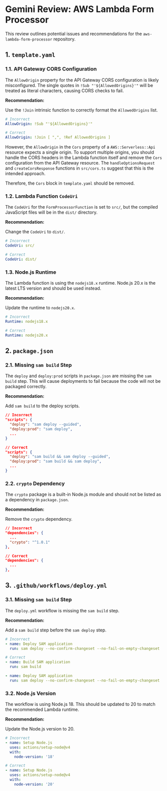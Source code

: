 # Gemini Review: AWS Lambda Form Processor

This review outlines potential issues and recommendations for the `aws-lambda-form-processor` repository.

## 1. `template.yaml`

### 1.1. API Gateway CORS Configuration

The `AllowOrigin` property for the API Gateway CORS configuration is likely misconfigured. The single quotes in `!Sub "'${AllowedOrigins}'"` will be treated as literal characters, causing CORS checks to fail.

**Recommendation:**

Use the `!Join` intrinsic function to correctly format the `AllowedOrigins` list.

```yaml
# Incorrect
AllowOrigin: !Sub "'${AllowedOrigins}'"

# Correct
AllowOrigin: !Join [ ",", !Ref AllowedOrigins ]
```

However, the `AllowOrigin` in the `Cors` property of a `AWS::Serverless::Api` resource expects a single origin. To support multiple origins, you should handle the CORS headers in the Lambda function itself and remove the `Cors` configuration from the API Gateway resource. The `handleOptionsRequest` and `createCorsResponse` functions in `src/cors.ts` suggest that this is the intended approach.

Therefore, the `Cors` block in `template.yaml` should be removed.

### 1.2. Lambda Function `CodeUri`

The `CodeUri` for the `FormProcessorFunction` is set to `src/`, but the compiled JavaScript files will be in the `dist/` directory.

**Recommendation:**

Change the `CodeUri` to `dist/`.

```yaml
# Incorrect
CodeUri: src/

# Correct
CodeUri: dist/
```

### 1.3. Node.js Runtime

The Lambda function is using the `nodejs18.x` runtime. Node.js 20.x is the latest LTS version and should be used instead.

**Recommendation:**

Update the runtime to `nodejs20.x`.

```yaml
# Incorrect
Runtime: nodejs18.x

# Correct
Runtime: nodejs20.x
```

## 2. `package.json`

### 2.1. Missing `sam build` Step

The `deploy` and `deploy:prod` scripts in `package.json` are missing the `sam build` step. This will cause deployments to fail because the code will not be packaged correctly.

**Recommendation:**

Add `sam build` to the deploy scripts.

```json
// Incorrect
"scripts": {
  "deploy": "sam deploy --guided",
  "deploy:prod": "sam deploy",
  ...
}

// Correct
"scripts": {
  "deploy": "sam build && sam deploy --guided",
  "deploy:prod": "sam build && sam deploy",
  ...
}
```

### 2.2. `crypto` Dependency

The `crypto` package is a built-in Node.js module and should not be listed as a dependency in `package.json`.

**Recommendation:**

Remove the `crypto` dependency.

```json
// Incorrect
"dependencies": {
  ...
  "crypto": "^1.0.1"
},

// Correct
"dependencies": {
  ...
},
```

## 3. `.github/workflows/deploy.yml`

### 3.1. Missing `sam build` Step

The `deploy.yml` workflow is missing the `sam build` step.

**Recommendation:**

Add a `sam build` step before the `sam deploy` step.

```yaml
# Incorrect
- name: Deploy SAM application
  run: sam deploy --no-confirm-changeset --no-fail-on-empty-changeset

# Correct
- name: Build SAM application
  run: sam build

- name: Deploy SAM application
  run: sam deploy --no-confirm-changeset --no-fail-on-empty-changeset
```

### 3.2. Node.js Version

The workflow is using Node.js 18. This should be updated to 20 to match the recommended Lambda runtime.

**Recommendation:**

Update the Node.js version to 20.

```yaml
# Incorrect
- name: Setup Node.js
  uses: actions/setup-node@v4
  with:
    node-version: '18'

# Correct
- name: Setup Node.js
  uses: actions/setup-node@v4
  with:
    node-version: '20'
```
